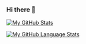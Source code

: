 ### Hi there 👋
[![My GitHub Stats](https://github-readme-stats.vercel.app/api/?username=SparshAgrawal1&count_private=true&theme=tokyonight&showicons=true)]()

[![My GitHub Language Stats](https://github-readme-stats.vercel.app/api/top-langs/?username=SparshAgrawal1&langs_count=7&theme=tokyonight)]()

<!--
**SparshAgrawal1/SparshAgrawal1** is a ✨ _special_ ✨ repository because its `README.md` (this file) appears on your GitHub profile.

Here are some ideas to get you started:

- 🔭 I’m currently working on ...
- 🌱 I’m currently learning ...
- 👯 I’m looking to collaborate on ...
- 🤔 I’m looking for help with ...
- 💬 Ask me about ...
- 📫 How to reach me: ...
- 😄 Pronouns: ...
- ⚡ Fun fact: ...
-->
